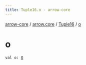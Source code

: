 ```yaml
---
title: Tuple16.o - arrow-core
---
```


[arrow-core](../../index.html) / [arrow.core](../index.html) / [Tuple16](index.html) / [o](./o.html)

# o

`val o: `[`O`](index.html#O)